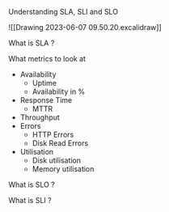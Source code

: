 
Understanding SLA, SLI and SLO

![[Drawing 2023-06-07 09.50.20.excalidraw]]

What is SLA ?

What metrics to look at

- Availability
	- Uptime
	- Availability in %
- Response Time
	- MTTR
- Throughput
- Errors
	- HTTP Errors
	- Disk Read Errors
- Utilisation
	- Disk utilisation
	- Memory utilisation


What is SLO ?

What is SLI ?

